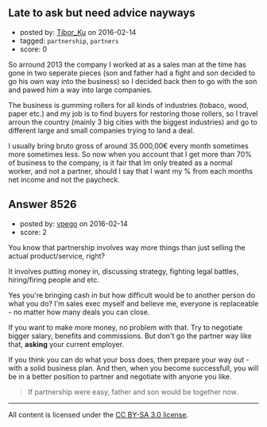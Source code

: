 ## Late to ask but need advice nayways

- posted by: [Tibor_Ku](https://stackexchange.com/users/7389770/tibor-ku) on 2016-02-14
- tagged: `partnership`, `partners`
- score: 0

<p>So arround 2013 the company I worked at as a sales man at the time has gone in two seperate pieces (son and father had a fight and son decided to go his own way into the business) so I decided back then to go with the son and pawed him a way into large companies.</p>

<p>The business is gumming rollers for all kinds of industries (tobaco, wood, paper etc.) and my job is to find buyers for restoring those rollers, so I travel arroun the country (mainly 3 big cities with the biggest industries) and go to different large and small companies trying to land a deal.</p>

<p>I usually bring bruto gross of around 35.000,00€ every month sometimes more sometimes less. So now when you account that I get more than 70% of business to the company, is it fair that Im only treated as a normal worker, and not a partner, should I say that I want my % from each months net income and not the paycheck. </p>



## Answer 8526

- posted by: [vpego](https://stackexchange.com/users/7073322/vpego) on 2016-02-14
- score: 2

<p>You know that partnership involves way more things than just selling the actual product/service, right? </p>

<p>It involves putting money in, discussing strategy, fighting legal battles, hiring/firing people and etc.</p>

<p>Yes you're bringing cash in but how difficult would be to another person do what you do? I'm sales exec myself and believe me, everyone is replaceable - no matter how many deals you can close.</p>

<p>If you want to make more money, no problem with that. Try to negotiate bigger salary, benefits and commissions. But don't go the partner way like that, <strong>asking</strong> your current employer.</p>

<p>If you think you can do what your boss does, then prepare your way out - with a solid business plan. And then, when you become successfull, you will be in a better position to partner and negotiate with anyone you like.</p>

<blockquote>
  <p>If partnership were easy, father and son would be together now.</p>
</blockquote>




---

All content is licensed under the [CC BY-SA 3.0 license](https://creativecommons.org/licenses/by-sa/3.0/).
